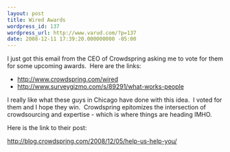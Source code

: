 ```yaml
---
layout: post
title: Wired Awards
wordpress_id: 137
wordpress_url: http://www.varud.com/?p=137
date: 2008-12-11 17:39:20.000000000 -05:00
---
```

I just got this email from the CEO of Crowdspring asking me to vote for them for some upcoming awards.  Here are the links:
<ul>
	<li><a href="http://crowdspring.cmail5.com/t/y/l/dlhtld/ilpjjhyh/r" target="_blank">http://www.<span class="nfakPe">crowdspring</span>.com/wired</a></li>
	<li><a href="http://crowdspring.cmail5.com/t/y/l/dlhtld/ilpjjhyh/y" target="_blank">http://www.surveygizmo.com/s/89291/what-works-people</a></li>
</ul>
I really like what these guys in Chicago have done with this idea.  I voted for them and I hope they win.  Crowdspring epitomizes the intersection of crowdsourcing and expertise - which is where things are heading IMHO.

Here is the link to their post:

http://blog.crowdspring.com/2008/12/05/help-us-help-you/
